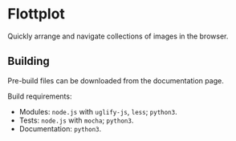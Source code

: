 # Flottplot

Quickly arrange and navigate collections of images in the browser.


## Building

Pre-build files can be downloaded from the documentation page.

Build requirements:

- Modules: `node.js` with `uglify-js`, `less`; `python3`.
- Tests: `node.js` with `mocha`; `python3`.
- Documentation: `python3`.


